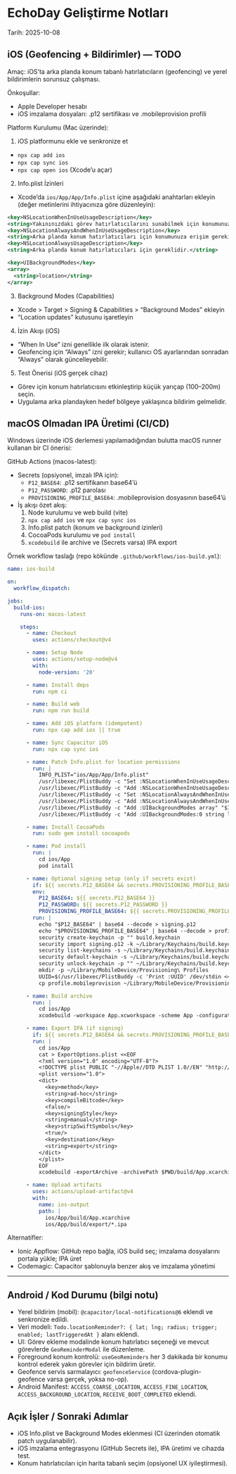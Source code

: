 # EchoDay Geliştirme Notları

Tarih: 2025-10-08

## iOS (Geofencing + Bildirimler) — TODO

Amaç: iOS’ta arka planda konum tabanlı hatırlatıcıların (geofencing) ve yerel bildirimlerin sorunsuz çalışması.

Önkoşullar:
- Apple Developer hesabı
- iOS imzalama dosyaları: .p12 sertifikası ve .mobileprovision profili

Platform Kurulumu (Mac üzerinde):
1) iOS platformunu ekle ve senkronize et
- `npx cap add ios`
- `npx cap sync ios`
- `npx cap open ios` (Xcode’u açar)

2) Info.plist İzinleri
- Xcode’da `ios/App/App/Info.plist` içine aşağıdaki anahtarları ekleyin (değer metinlerini ihtiyacınıza göre düzenleyin):

```xml
<key>NSLocationWhenInUseUsageDescription</key>
<string>Yakınınızdaki görev hatırlatıcılarını sunabilmek için konumunuza, uygulama kullanılırken erişmemiz gerekiyor.</string>
<key>NSLocationAlwaysAndWhenInUseUsageDescription</key>
<string>Arka planda konum hatırlatıcıları için konumunuza erişim gerekiyor.</string>
<key>NSLocationAlwaysUsageDescription</key>
<string>Arka planda konum hatırlatıcıları için gereklidir.</string>

<key>UIBackgroundModes</key>
<array>
  <string>location</string>
</array>
```

3) Background Modes (Capabilities)
- Xcode > Target > Signing & Capabilities > “Background Modes” ekleyin
- “Location updates” kutusunu işaretleyin

4) İzin Akışı (iOS)
- “When In Use” izni genellikle ilk olarak istenir.
- Geofencing için “Always” izni gerekir; kullanıcı OS ayarlarından sonradan “Always” olarak güncelleyebilir.

5) Test Önerisi (iOS gerçek cihaz)
- Görev için konum hatırlatıcısını etkinleştirip küçük yarıçap (100–200m) seçin.
- Uygulama arka plandayken hedef bölgeye yaklaşınca bildirim gelmelidir.

## macOS Olmadan IPA Üretimi (CI/CD)

Windows üzerinde iOS derlemesi yapılamadığından bulutta macOS runner kullanan bir CI önerisi:

GitHub Actions (macos-latest):
- Secrets (opsiyonel, imzalı IPA için):
  - `P12_BASE64`: .p12 sertifikanın base64’ü
  - `P12_PASSWORD`: .p12 parolası
  - `PROVISIONING_PROFILE_BASE64`: .mobileprovision dosyasının base64’ü
- İş akışı özet akış:
  1) Node kurulumu ve web build (vite)
  2) `npx cap add ios` ve `npx cap sync ios`
  3) Info.plist patch (konum ve background izinleri)
  4) CocoaPods kurulumu ve `pod install`
  5) `xcodebuild` ile archive ve (Secrets varsa) IPA export

Örnek workflow taslağı (repo kökünde `.github/workflows/ios-build.yml`):

```yaml
name: ios-build

on:
  workflow_dispatch:

jobs:
  build-ios:
    runs-on: macos-latest

    steps:
      - name: Checkout
        uses: actions/checkout@v4

      - name: Setup Node
        uses: actions/setup-node@v4
        with:
          node-version: '20'

      - name: Install deps
        run: npm ci

      - name: Build web
        run: npm run build

      - name: Add iOS platform (idempotent)
        run: npx cap add ios || true

      - name: Sync Capacitor iOS
        run: npx cap sync ios

      - name: Patch Info.plist for location permissions
        run: |
          INFO_PLIST="ios/App/App/Info.plist"
          /usr/libexec/PlistBuddy -c "Set :NSLocationWhenInUseUsageDescription 'Yakınınızdaki görev hatırlatıcılarını sunabilmek için konumunuza, uygulama kullanılırken erişmemiz gerekiyor.'" "$INFO_PLIST" || \
          /usr/libexec/PlistBuddy -c "Add :NSLocationWhenInUseUsageDescription string 'Yakınınızdaki görev hatırlatıcılarını sunabilmek için konumunuza, uygulama kullanılırken erişmemiz gerekiyor.'" "$INFO_PLIST"
          /usr/libexec/PlistBuddy -c "Set :NSLocationAlwaysAndWhenInUseUsageDescription 'Arka planda konum hatırlatıcıları için konumunuza erişim gerekiyor.'" "$INFO_PLIST" || \
          /usr/libexec/PlistBuddy -c "Add :NSLocationAlwaysAndWhenInUseUsageDescription string 'Arka planda konum hatırlatıcıları için konumunuza erişim gerekiyor.'" "$INFO_PLIST"
          /usr/libexec/PlistBuddy -c "Add :UIBackgroundModes array" "$INFO_PLIST" || true
          /usr/libexec/PlistBuddy -c "Add :UIBackgroundModes:0 string location" "$INFO_PLIST" || true

      - name: Install CocoaPods
        run: sudo gem install cocoapods

      - name: Pod install
        run: |
          cd ios/App
          pod install

      - name: Optional signing setup (only if secrets exist)
        if: ${{ secrets.P12_BASE64 && secrets.PROVISIONING_PROFILE_BASE64 }}
        env:
          P12_BASE64: ${{ secrets.P12_BASE64 }}
          P12_PASSWORD: ${{ secrets.P12_PASSWORD }}
          PROVISIONING_PROFILE_BASE64: ${{ secrets.PROVISIONING_PROFILE_BASE64 }}
        run: |
          echo "$P12_BASE64" | base64 --decode > signing.p12
          echo "$PROVISIONING_PROFILE_BASE64" | base64 --decode > profile.mobileprovision
          security create-keychain -p "" build.keychain
          security import signing.p12 -k ~/Library/Keychains/build.keychain -P "$P12_PASSWORD" -T /usr/bin/codesign
          security list-keychains -s ~/Library/Keychains/build.keychain
          security default-keychain -s ~/Library/Keychains/build.keychain
          security unlock-keychain -p "" ~/Library/Keychains/build.keychain
          mkdir -p ~/Library/MobileDevice/Provisioning\ Profiles
          UUID=$(/usr/libexec/PlistBuddy -c 'Print :UUID' /dev/stdin <<< $(/usr/bin/security cms -D -i profile.mobileprovision))
          cp profile.mobileprovision ~/Library/MobileDevice/Provisioning\ Profiles/$UUID.mobileprovision

      - name: Build archive
        run: |
          cd ios/App
          xcodebuild -workspace App.xcworkspace -scheme App -configuration Release -sdk iphoneos -archivePath $PWD/build/App.xcarchive clean archive

      - name: Export IPA (if signing)
        if: ${{ secrets.P12_BASE64 && secrets.PROVISIONING_PROFILE_BASE64 }}
        run: |
          cd ios/App
          cat > ExportOptions.plist <<EOF
          <?xml version="1.0" encoding="UTF-8"?>
          <!DOCTYPE plist PUBLIC "-//Apple//DTD PLIST 1.0//EN" "http://www.apple.com/DTDs/PropertyList-1.0.dtd">
          <plist version="1.0">
          <dict>
            <key>method</key>
            <string>ad-hoc</string>
            <key>compileBitcode</key>
            <false/>
            <key>signingStyle</key>
            <string>manual</string>
            <key>stripSwiftSymbols</key>
            <true/>
            <key>destination</key>
            <string>export</string>
          </dict>
          </plist>
          EOF
          xcodebuild -exportArchive -archivePath $PWD/build/App.xcarchive -exportOptionsPlist ExportOptions.plist -exportPath $PWD/build/export

      - name: Upload artifacts
        uses: actions/upload-artifact@v4
        with:
          name: ios-output
          path: |
            ios/App/build/App.xcarchive
            ios/App/build/export/*.ipa
```

Alternatifler:
- Ionic Appflow: GitHub repo bağla, iOS build seç; imzalama dosyalarını portala yükle; IPA üret
- Codemagic: Capacitor şablonuyla benzer akış ve imzalama yönetimi

---

## Android / Kod Durumu (bilgi notu)
- Yerel bildirim (mobil): `@capacitor/local-notifications@6` eklendi ve senkronize edildi.
- Veri modeli: `Todo.locationReminder?: { lat; lng; radius; trigger; enabled; lastTriggeredAt }` alanı eklendi.
- UI: Görev ekleme modalinde konum hatırlatıcı seçeneği ve mevcut görevlerde `GeoReminderModal` ile düzenleme.
- Foreground konum kontrolü: `useGeoReminders` her 3 dakikada bir konumu kontrol ederek yakın görevler için bildirim üretir.
- Geofence servis sarmalayıcı: `geofenceService` (cordova-plugin-geofence varsa gerçek, yoksa no-op).
- Android Manifest: `ACCESS_COARSE_LOCATION`, `ACCESS_FINE_LOCATION`, `ACCESS_BACKGROUND_LOCATION`, `RECEIVE_BOOT_COMPLETED` eklendi.

## Açık İşler / Sonraki Adımlar
- iOS Info.plist ve Background Modes eklenmesi (CI üzerinden otomatik patch uygulanabilir).
- iOS imzalama entegrasyonu (GitHub Secrets ile), IPA üretimi ve cihazda test.
- Konum hatırlatıcıları için harita tabanlı seçim (opsiyonel UX iyileştirmesi).
